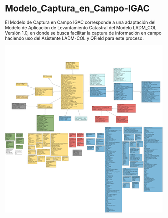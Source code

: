# Modelo_Captura_en_Campo-IGAC

El Modelo de Captura en Campo IGAC corresponde a una adaptación del Modelo de Aplicación de Levantamiento Catastral del Modelo LADM_COL Versión 1.0, en donde se busca facilitar la captura de información en campo haciendo uso del Asistente LADM-COL y QField para este proceso. 

![geo_alfa](https://raw.githubusercontent.com/SwissTierrasColombia/Modelo_Captura_en_Campo-IGAC/master/geo_alfa.png)
